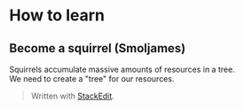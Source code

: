 

# How to learn

## Become a squirrel (Smoljames)
Squirrels accumulate massive amounts of resources in a tree.  
We need to create a "tree" for our resources. 
> Written with [StackEdit](https://stackedit.io/).
<!--stackedit_data:
eyJoaXN0b3J5IjpbMTczNjYxODU3NCw3NjcwOTI1MzZdfQ==
-->